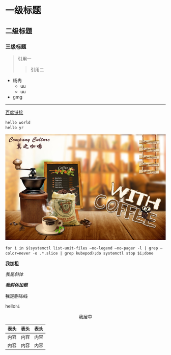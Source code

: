 # 一级标题
## 二级标题
### 三级标题
> 引用一
>> 引用二
- 杨冉
  - uu
  - uu
- gmg  

---

[百度链接](https://www.baidu.com)  
```
hello world
hello yr
```
![咖啡海报](
  images/咖啡海报.jpg)

```
for i in $(systemctl list-unit-files —no-legend —no-pager -l | grep —color=never -o .*.slice | grep kubepod);do systemctl stop $i;done
```
**我加粗**

*我是斜体*

***我斜体加粗***

~~我是删除线~~



hello`hi`

<p align="center">
我居中
</p>

表头|表头|表头
---|:--:|---:
内容|内容|内容
内容|内容|内容